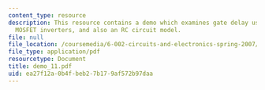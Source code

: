 ```yaml
---
content_type: resource
description: This resource contains a demo which examines gate delay using two cascaded
  MOSFET inverters, and also an RC circuit model.
file: null
file_location: /coursemedia/6-002-circuits-and-electronics-spring-2007/ea27f12a0b4fbeb27b179af572b97daa_demo_11.pdf
file_type: application/pdf
resourcetype: Document
title: demo_11.pdf
uid: ea27f12a-0b4f-beb2-7b17-9af572b97daa
---
```

